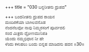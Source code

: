 +++
title = "030 ಬನ್ದನೀತನು ದ್ರುಪದ"

+++
ಬಂದನೀತನು ದ್ರುಪದ ರಾಯನ  
ಮಂದಿರಕೆಯಾ ಬಾಗಿಲವನೊಡ  
ನೆಂದನೆಲವೋ ನಾವು ನಿಮ್ಮರಸಂಗೆ ಪೂರ್ವದಲಿ   
ಸಂದ ಮಿತ್ರರು ದ್ರೋಣಮುನಿಪತಿ  
ಯೆಂದು ನಮ್ಮಭಿಧಾನ ನೀ ಹೇ  
ಳೆಂದು ಕಳುಹಲು ಬಂದು ಬಿನ್ನಹ ಮಾಡಿದನು ಹದನ     ॥30॥